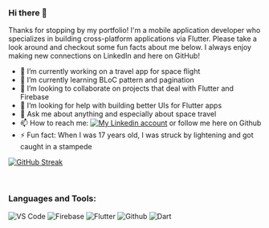 ### Hi there 👋

Thanks for stopping by my portfolio!  I'm a mobile application developer who specializes in building cross-platform applications via Flutter.  Please take a look around and checkout some fun facts about me below.  I always enjoy making new connections on LinkedIn and here on GitHub!

- 🔭 I’m currently working on a travel app for space flight
- 🌱 I’m currently learning BLoC pattern and pagination
- 👯 I’m looking to collaborate on projects that deal with Flutter and Firebase
- 🤔 I’m looking for help with building better UIs for Flutter apps
- 💬 Ask me about anything and especially about space travel
- 📫 How to reach me:  [![My Linkedin account](https://img.shields.io/badge/LinkedIn-0077B5?style=for-the-badge&logo=linkedin&logoColor=white)](https://www.linkedin.com/in/derrick-williamson/) or follow me here on Github
- ⚡ Fun fact: When I was 17 years old, I was struck by lightening and got caught in a stampede

[![GitHub Streak](http://github-readme-streak-stats.herokuapp.com?user=DerrickWilliamson&theme=radical&hide_border=true&date_format=j%20M%5B%20Y%5D)](https://git.io/streak-stats)


<br />

### Languages and Tools:

![VS Code](https://img.shields.io/badge/VS_Code-blue?style=for-the-badge&logo=visual-studio-code)
![Firebase](https://img.shields.io/badge/Firebase-yellow?style=for-the-badge&logo=firebase&)
![Flutter](https://img.shields.io/badge/Flutter-informational?style=for-the-badge&logo=flutter)
![Github](https://img.shields.io/badge/Github-black?style=for-the-badge&logo=github)
![Dart](https://img.shields.io/badge/Dart-informational?style=for-the-badge&logo=dart)

